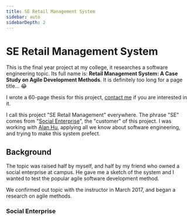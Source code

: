 ```yaml
---
title: SE Retail Management System
sidebar: auto
sidebarDepth: 2
---
```


# SE Retail Management System

This is the final year project at my college, it researches a software engineering topic. Its full name is: **Retail Management System: A Case Study on Agile Development Methods**. It is definitely too long for a page title... :joy:

I wrote a 60-page thesis for this project, [contact me](mailto:billzhonggz@outlook.com) if you are interested in it.

I call this project "SE Retail Management" everywhere. The phrase "SE" comes from "[Social Enterprise](#social-enterprise)", the "customer" of this project. I was working with [Alan Hu](https://github.com/HuBeichen1), applying all we know about software engineering, and trying to make this system prefect.

## Background

The topic was raised half by myself, and half by my friend who owned a social enterprise at campus. He gave me a sketch of the system and I wanted to test the popular agile software development method.

We confirmed out topic with the instructor in March 2017, and began a research on agile methods.

### Social Enterprise



